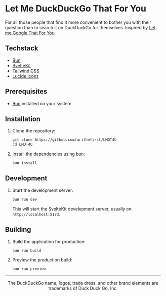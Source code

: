 # Let Me DuckDuckGo That For You

For all those people that find it more convenient to bother you with their question than to search it on DuckDuckGo for themselves.
Inspired by [Let me Google That For You](https://letmegooglethat.com)

## Techstack

- [Bun](https://bun.sh)
- [SvelteKit](https://kit.svelte.dev/)
- [Tailwind CSS](https://tailwindcss.com/)
- [Lucide Icons](https://www.lucide.dev)

## Prerequisites

- [Bun](https://bun.sh/) installed on your system.

## Installation

1.  Clone the repository:

    ```bash
    git clone https://github.com/arithefirst/LMDT4U
    cd LMDT4U
    ```

2.  Install the dependencies using bun:

    ```bash
    bun install
    ```

## Development

1.  Start the development server:

    ```bash
    bun run dev
    ```

    This will start the SvelteKit development server, usually on `http://localhost:5173`.

## Building

1.  Build the application for production:

    ```bash
    bun run build
    ```

2.  Preview the production build:

    ```bash
    bun run preview
    ```

---

<p align="center">The DuckDuckGo name, logos, trade dress, and other brand elements are trademarks of Duck Duck Go, Inc.
</p>
